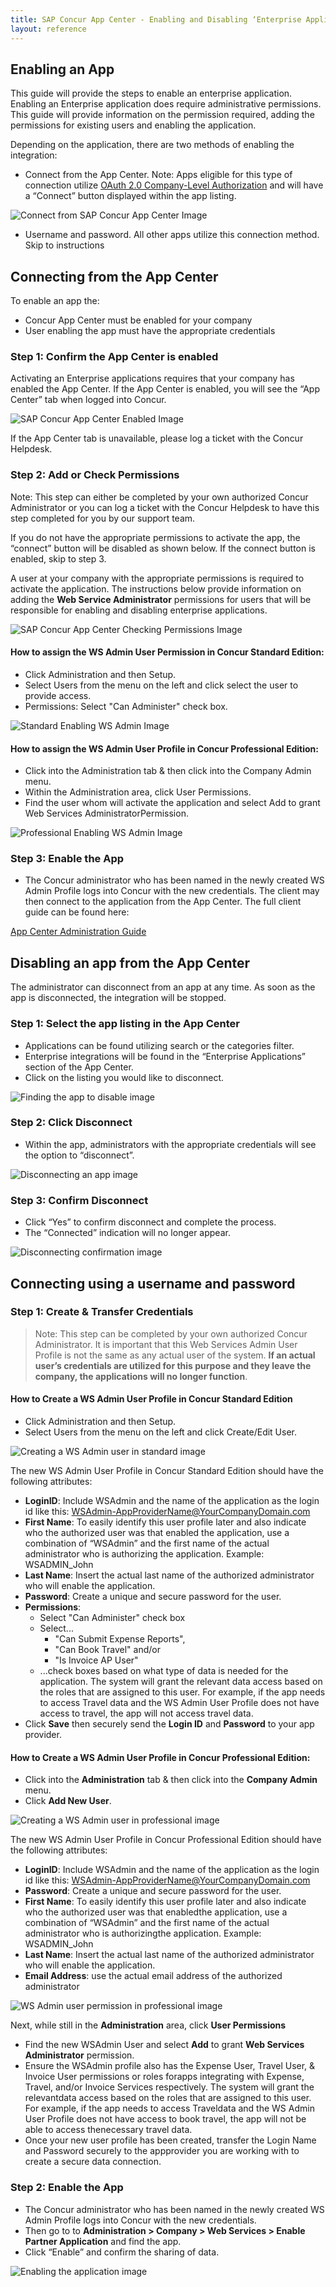 ```yaml
---
title: SAP Concur App Center - Enabling and Disabling ‘Enterprise Application’ Solutions from the Concur App Center - Basic Configurations
layout: reference
---
```


## Enabling an App

This guide will provide the steps to enable an enterprise application. Enabling an Enterprise application does require administrative permissions. This guide will provide information on the permission required, adding the permissions for existing users and enabling the application.

Depending on the application, there are two methods of enabling the integration:

* Connect from the App Center. Note: Apps eligible for this type of connection utilize [OAuth 2.0 Company-Level Authorization](/api-reference/authentication/company-auth.html) and will have a “Connect” button displayed within the app listing.

![Connect from SAP Concur App Center Image](./guide-to-enabling-app-center-solutions-basic-connect-from-app-center.png)

* Username and password. All other apps utilize this connection method. Skip to instructions

## Connecting from the App Center

To enable an app the:

* Concur App Center must be enabled for your company
* User enabling the app must have the appropriate credentials

### Step 1: Confirm the App Center is enabled

Activating an Enterprise applications requires that your company has enabled the App Center. If the App Center is enabled, you will see the “App Center” tab when logged into Concur.

![SAP Concur App Center Enabled Image](./guide-to-enabling-app-center-solutions-basic-app-center-enabled.png)

If the App Center tab is unavailable, please log a ticket with the Concur Helpdesk.

### Step 2: Add or Check Permissions

Note: This step can either be completed by your own authorized Concur Administrator or you can log a ticket with the Concur Helpdesk to have this step completed for you by our support team.

If you do not have the appropriate permissions to activate the app, the “connect” button will be disabled as shown below. If the connect button is enabled, skip to step 3.

A user at your company with the appropriate permissions is required to activate the application. The instructions below provide information on adding the **Web Service Administrator** permissions for users that will be responsible for enabling and disabling enterprise applications.

![SAP Concur App Center Checking Permissions Image](./guide-to-enabling-app-center-solutions-basic-check-permissions.png)

#### How to assign the WS Admin User Permission in Concur Standard Edition:

* Click Administration and then Setup.
* Select Users from the menu on the left and click select the user to provide access.
* Permissions: Select "Can Administer" check box.

![Standard Enabling WS Admin Image](./guide-to-enabling-app-center-solutions-basic-enable-ws-admin-standard.png)

#### How to assign the WS Admin User Profile in Concur Professional Edition:

* Click into the Administration tab & then click into the Company Admin menu.
* Within the Administration area, click User Permissions.
* Find the user whom will activate the application and select Add to grant Web Services AdministratorPermission.

![Professional Enabling WS Admin Image](./guide-to-enabling-app-center-solutions-basic-enable-ws-admin-professional.png)

### Step 3: Enable the App

* The Concur administrator who has been named in the newly created WS Admin Profile logs into Concur with the new credentials. The client may then connect to the application from the App Center. The full client guide can be found here:

[App Center Administration Guide](https://www.concurtraining.com/customers/tech_pubs/Docs/ConcurPremier/UG_Shr/Shr_UG_AppCenterAdmin.pdf)

## Disabling an app from the App Center

The administrator can disconnect from an app at any time. As soon as the app is disconnected, the integration will be stopped.

### Step 1: Select the app listing in the App Center

* Applications can be found utilizing search or the categories filter.
* Enterprise integrations will be found in the “Enterprise Applications” section of the App Center.
* Click on the listing you would like to disconnect.

![Finding the app to disable image](./guide-to-enabling-app-center-solutions-basic-disabling-find.png)

### Step 2: Click Disconnect

* Within the app, administrators with the appropriate credentials will see the option to “disconnect”.

![Disconnecting an app image](./guide-to-enabling-app-center-solutions-basic-disabling-disconnect.png)

### Step 3: Confirm Disconnect

* Click “Yes” to confirm disconnect and complete the process.
* The “Connected” indication will no longer appear.

![Disconnecting confirmation image](./guide-to-enabling-app-center-solutions-basic-disabling-confirmation.png)

## Connecting using a username and password

### Step 1: Create & Transfer Credentials

> Note: This step can be completed by your own authorized Concur Administrator. It is important that this Web Services Admin User Profile is not the same as any actual user of the system. **If an actual user’s credentials are utilized for this purpose and they leave the company, the applications will no longer function**.

#### How to Create a WS Admin User Profile in Concur Standard Edition

* Click Administration and then Setup.
* Select Users from the menu on the left and click Create/Edit User.

![Creating a WS Admin user in standard image](./guide-to-enabling-app-center-solutions-basic-create-ws-admin-user-standard.png)

The new WS Admin User Profile in Concur Standard Edition should have the following attributes:

* **LoginID**: Include WSAdmin and the name of the application as the login id like this: WSAdmin-AppProviderName@YourCompanyDomain.com
* **First Name**: To easily identify this user profile later and also indicate who the authorized user was that enabled the application, use a combination of “WSAdmin” and the first name of the actual administrator who is authorizing the application. Example: WSADMIN_John
* **Last Name**: Insert the actual last name of the authorized administrator who will enable the application.
* **Password**: Create a unique and secure password for the user.
* **Permissions**:
  * Select "Can Administer" check box
  * Select...
    * "Can Submit Expense Reports",
    * "Can Book Travel" and/or
    * "Is Invoice AP User"
  * ...check boxes based on what type of data is needed for the application. The system will grant the relevant data access based on the roles that are assigned to this user. For example, if the app needs to access Travel data and the WS Admin User Profile does not have access to travel, the app will not access travel data.
* Click **Save** then securely send the **Login ID** and **Password** to your app provider.

#### How to Create a WS Admin User Profile in Concur Professional Edition:

* Click into the **Administration** tab & then click into the **Company Admin** menu.
* Click **Add New User**.

![Creating a WS Admin user in professional image](./guide-to-enabling-app-center-solutions-basic-create-ws-admin-user-professional.png)

The new WS Admin User Profile in Concur Professional Edition should have the following attributes:

* **LoginID**: Include WSAdmin and the name of the application as the login id like this: WSAdmin-AppProviderName@YourCompanyDomain.com
* **Password**: Create a unique and secure password for the user.
* **First Name**: To easily identify this user profile later and also indicate who the authorized user was that enabledthe application, use a combination of “WSAdmin” and the first name of the actual administrator who is authorizingthe application. Example: WSADMIN_John
* **Last Name**: Insert the actual last name of the authorized administrator who will enable the application.
* **Email Address**: use the actual email address of the authorized administrator

![WS Admin user permission in professional image](./guide-to-enabling-app-center-solutions-basic-enable-ws-admin-professional-user-permission.png)

Next, while still in the **Administration** area, click **User Permissions**

* Find the new WSAdmin User and select **Add** to grant **Web Services Administrator** permission.
* Ensure the WSAdmin profile also has the Expense User, Travel User, & Invoice User permissions or roles forapps integrating with Expense, Travel, and/or Invoice Services respectively. The system will grant the relevantdata access based on the roles that are assigned to this user. For example, if the app needs to access Traveldata and the WS Admin User Profile does not have access to book travel, the app will not be able to access thenecessary travel data.
* Once your new user profile has been created, transfer the Login Name and Password securely to the appprovider you are working with to create a secure data connection.

### Step 2: Enable the App

* The Concur administrator who has been named in the newly created WS Admin Profile logs into Concur with the new credentials.
* Then go to to **Administration > Company > Web Services > Enable Partner Application** and find the app.
* Click “Enable” and confirm the sharing of data.

![Enabling the application image](./guide-to-enabling-app-center-solutions-basic-enable-application.png)
